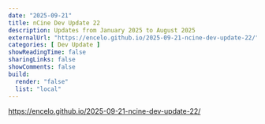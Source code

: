 ```yaml
---
date: "2025-09-21"
title: nCine Dev Update 22
description: Updates from January 2025 to August 2025
externalUrl: "https://encelo.github.io/2025-09-21-ncine-dev-update-22/"
categories: [ Dev Update ]
showReadingTime: false
sharingLinks: false
showComments: false
build:
  render: "false"
  list: "local"
---
```


<https://encelo.github.io/2025-09-21-ncine-dev-update-22/>
